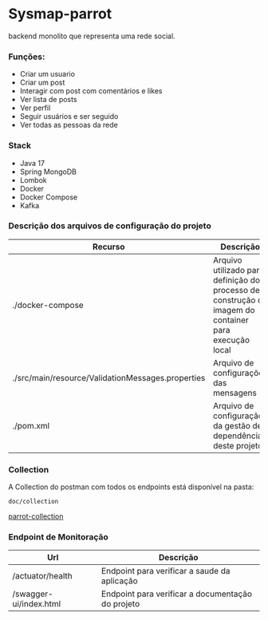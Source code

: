 # Sysmap-parrot

backend monolito que representa uma rede social. 

### Funções:
  - Criar um usuario
  - Criar um post
  - Interagir com post com comentários e likes
  - Ver lista de posts
  - Ver perfil
  - Seguir usuários e ser seguido
  - Ver todas as pessoas da rede

### Stack

- Java 17
- Spring MongoDB
- Lombok
- Docker
- Docker Compose
- Kafka

### Descrição dos arquivos de configuração do projeto

| Recurso                                           | Descrição                                                                                             |
|---------------------------------------------------| ----------------------------------------------------------------------------------------------------- |
| ./docker-compose                                  | Arquivo utilizado para definição do processo de construção da imagem do container para execução local |
| ./src/main/resource/ValidationMessages.properties | Arquivo de configurações das mensagens                                                                |
| ./pom.xml                                         | Arquivo de configuração da gestão de dependência deste projeto                                        |


### Collection

A Collection do postman com todos os endpoints está disponível na pasta:

```
doc/collection
```

[parrot-collection](doc/collection/parrot-collection.json)

### Endpoint de Monitoração

| Url                    | Descrição                                         |
|------------------------|---------------------------------------------------|
| /actuator/health       | Endpoint para verificar a saude da aplicação      |
| /swagger-ui/index.html | Endpoint para verificar a documentação do projeto |
